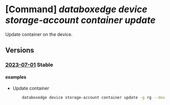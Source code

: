 # [Command] _databoxedge device storage-account container update_

Update container on the device.

## Versions

### [2023-07-01](/Resources/mgmt-plane/L3N1YnNjcmlwdGlvbnMve30vcmVzb3VyY2Vncm91cHMve30vcHJvdmlkZXJzL21pY3Jvc29mdC5kYXRhYm94ZWRnZS9kYXRhYm94ZWRnZWRldmljZXMve30vc3RvcmFnZWFjY291bnRzL3t9L2NvbnRhaW5lcnMve30=/2023-07-01.xml) **Stable**

<!-- mgmt-plane /subscriptions/{}/resourcegroups/{}/providers/microsoft.databoxedge/databoxedgedevices/{}/storageaccounts/{}/containers/{} 2023-07-01 -->

#### examples

- Update container
    ```bash
        databoxedge device storage-account container update -g rg --device-name name --storage-account-name name -n container-name --data-format BlockBlob
    ```
